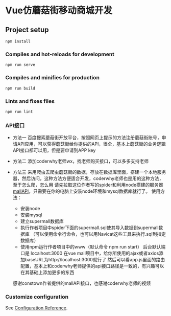 # Vue仿蘑菇街移动商城开发

## Project setup
```
npm install
```

### Compiles and hot-reloads for development
```
npm run serve
```

### Compiles and minifies for production
```
npm run build
```

### Lints and fixes files
```
npm run lint
```
### API接口
- 方法一
  百度搜索蘑菇街开放平台，按照网页上提示的方法注册蘑菇街账号，申请API应用，可以获得蘑菇街给你提供的API，很全，基本上蘑菇街的业务逻辑API接口都可以用，但是要申请到APP key
- 方法二
  添加coderwhy老师wx，找老师购买接口，可以多多支持老师
- 方法三
  采用爬虫去爬虫蘑菇街的数据，存放在数据库里面，搭建一个本地服务器，然后访问，这种方法方便适合开发，coderwhy老师也是用的这种方法，至于怎么爬，怎么用
  请先拉取这位作者写的spider和利用node搭建的服务器[mallAPI](https://github.com/constown/mallAPI)，只需要在你的电脑上安装node环境和mysql数据库就行了。
  使用方法：
  - 安装node
  - 安装mysql
  - 建立supermall数据库
  - 执行作者项目中spider下面的supermall.sql使其导入数据到supermall数据库 （可以使用命令行命令，也可以用Navicat这些工具来执行.sql到指定数据库）
  - 使用npm运行作者项目中的www（默认命令 npm run start）
  后台默认端口是 localhost:3000 在vue mall项目中，给你所使用的ajax或者axios添加baseURL为http://localhost:3000就行了
  然后可以看app.js里面的路由配置，基本上和coderwhy老师提供的api接口路径是一致的，有兴趣可以在其基础上添加更多的东西
  
  感谢constown作者提供的mallAPI接口，也感谢coderwhy老师的视频
### Customize configuration
See [Configuration Reference](https://cli.vuejs.org/config/).
